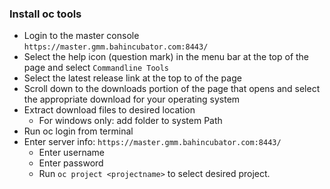 ### Install oc tools
- Login to the master console `https://master.gmm.bahincubator.com:8443/`
- Select the help icon (question mark) in the menu bar at the top of the page and select `Commandline Tools`
- Select the latest release link at the top to of the page
- Scroll down to the downloads portion of the page that opens and select the appropriate download for your operating system
- Extract download files to desired location
  - For windows only: add folder to system Path
- Run oc login from terminal
- Enter server info: `https://master.gmm.bahincubator.com:8443/`
  - Enter username
  - Enter password
  - Run `oc project <projectname>` to select desired project.
